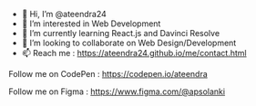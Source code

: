 - 👋 Hi, I’m @ateendra24
- 👀 I’m interested in Web Development
- 🌱 I’m currently learning React.js and Davinci Resolve
- 💞️ I’m looking to collaborate on Web Design/Development
- 📫 Reach me : https://ateendra24.github.io/me/contact.html

Follow me on CodePen : https://codepen.io/ateendra

Follow me on Figma : https://www.figma.com/@apsolanki
